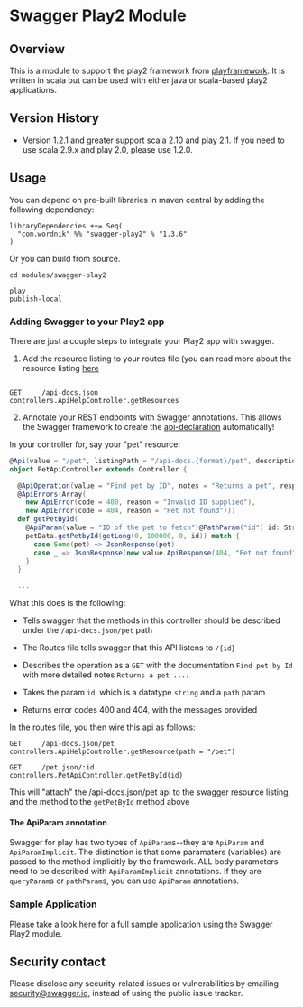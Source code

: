 # Swagger Play2 Module

## Overview
This is a module to support the play2 framework from [playframework](http://www.playframework.org).  It is written in scala but can be used with either java or scala-based play2 applications.

## Version History

* Version 1.2.1 and greater support scala 2.10 and play 2.1.  If you need to use scala 2.9.x and play 2.0, please use 1.2.0.
 
Usage
-----

You can depend on pre-built libraries in maven central by adding the following dependency:

```
libraryDependencies ++= Seq(
  "com.wordnik" %% "swagger-play2" % "1.3.6"
)
```

Or you can build from source.

```
cd modules/swagger-play2

play
publish-local
```

### Adding Swagger to your Play2 app

There are just a couple steps to integrate your Play2 app with swagger.

1.  Add the resource listing to your routes file (you can read more about the resource listing [here](https://github.com/wordnik/swagger-core/wiki/Resource-Listing)

```

GET     /api-docs.json        controllers.ApiHelpController.getResources

``` 

2.  Annotate your REST endpoints with Swagger annotations.  This allows the Swagger framework to create the [api-declaration](https://github.com/wordnik/swagger-core/wiki/API-Declaration) automatically!

In your controller for, say your "pet" resource:

```scala
@Api(value = "/pet", listingPath = "/api-docs.{format}/pet", description = "Operations about pets")
object PetApiController extends Controller {

  @ApiOperation(value = "Find pet by ID", notes = "Returns a pet", responseClass = "Pet", httpMethod = "GET")
  @ApiErrors(Array(
    new ApiError(code = 400, reason = "Invalid ID supplied"),
    new ApiError(code = 404, reason = "Pet not found")))
  def getPetById(
    @ApiParam(value = "ID of the pet to fetch")@PathParam("id") id: String) = Action { implicit request =>
    petData.getPetbyId(getLong(0, 100000, 0, id)) match {
      case Some(pet) => JsonResponse(pet)
      case _ => JsonResponse(new value.ApiResponse(404, "Pet not found"), 404)
    }
  }

  ...

```

What this does is the following:

* Tells swagger that the methods in this controller should be described under the `/api-docs.json/pet` path

* The Routes file tells swagger that this API listens to `/{id}`

* Describes the operation as a `GET` with the documentation `Find pet by Id` with more detailed notes `Returns a pet ....`

* Takes the param `id`, which is a datatype `string` and a `path` param

* Returns error codes 400 and 404, with the messages provided

In the routes file, you then wire this api as follows:

```
GET     /api-docs.json/pet            controllers.ApiHelpController.getResource(path = "/pet")

GET     /pet.json/:id                 controllers.PetApiController.getPetById(id)
```

This will "attach" the /api-docs.json/pet api to the swagger resource listing, and the method to the `getPetById` method above

#### The ApiParam annotation

Swagger for play has two types of `ApiParam`s--they are `ApiParam` and `ApiParamImplicit`.  The distinction is that some
paramaters (variables) are passed to the method implicitly by the framework.  ALL body parameters need to be described
with `ApiParamImplicit` annotations.  If they are `queryParam`s or `pathParam`s, you can use `ApiParam` annotations.

### Sample Application

Please take a look [here](https://github.com/wordnik/swagger-core/tree/master/samples/scala-play2) for a full sample application using the Swagger Play2 module. 

## Security contact

Please disclose any security-related issues or vulnerabilities by emailing [security@swagger.io](mailto:security@swagger.io), instead of using the public issue tracker.

